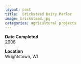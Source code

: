 ```yaml
---
layout: post
title:  Brickstead Dairy Parlor
image: brickstead.jpg
categories: agricultural projects
---
```


**Date Completed**  
2006

**Location**  
Wrightstown, WI